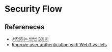 # Security Flow

## Refereneces

- [서명하는 방법 3가지](https://dukdukz.tistory.com/m/entry/%EB%B8%94%EB%A1%9D%EC%B2%B4%EC%9D%B8-%EC%84%9C%EB%AA%85%ED%95%98%EB%8A%94-%EB%B0%A9%EB%B2%95-3%EA%B0%80%EC%A7%80)
- [Improve user authentication with Web3 wallets](https://blog.logrocket.com/improve-user-authentication-web3-wallets/)
